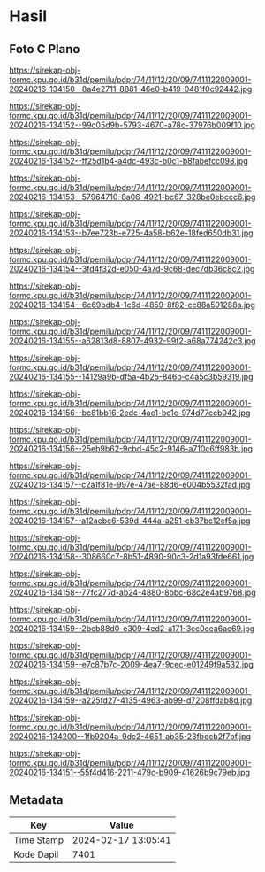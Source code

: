 # Hasil

## Foto C Plano

https://sirekap-obj-formc.kpu.go.id/b31d/pemilu/pdpr/74/11/12/20/09/7411122009001-20240216-134150--8a4e2711-8881-46e0-b419-0481f0c92442.jpg

https://sirekap-obj-formc.kpu.go.id/b31d/pemilu/pdpr/74/11/12/20/09/7411122009001-20240216-134152--99c05d9b-5793-4670-a78c-37976b009f10.jpg

https://sirekap-obj-formc.kpu.go.id/b31d/pemilu/pdpr/74/11/12/20/09/7411122009001-20240216-134152--ff25d1b4-a4dc-493c-b0c1-b8fabefcc098.jpg

https://sirekap-obj-formc.kpu.go.id/b31d/pemilu/pdpr/74/11/12/20/09/7411122009001-20240216-134153--57964710-8a06-4921-bc67-328be0ebccc6.jpg

https://sirekap-obj-formc.kpu.go.id/b31d/pemilu/pdpr/74/11/12/20/09/7411122009001-20240216-134153--b7ee723b-e725-4a58-b62e-18fed650db31.jpg

https://sirekap-obj-formc.kpu.go.id/b31d/pemilu/pdpr/74/11/12/20/09/7411122009001-20240216-134154--3fd4f32d-e050-4a7d-9c68-dec7db36c8c2.jpg

https://sirekap-obj-formc.kpu.go.id/b31d/pemilu/pdpr/74/11/12/20/09/7411122009001-20240216-134154--6c69bdb4-1c6d-4859-8f82-cc88a591288a.jpg

https://sirekap-obj-formc.kpu.go.id/b31d/pemilu/pdpr/74/11/12/20/09/7411122009001-20240216-134155--a62813d8-8807-4932-99f2-a68a774242c3.jpg

https://sirekap-obj-formc.kpu.go.id/b31d/pemilu/pdpr/74/11/12/20/09/7411122009001-20240216-134155--14129a9b-df5a-4b25-846b-c4a5c3b59319.jpg

https://sirekap-obj-formc.kpu.go.id/b31d/pemilu/pdpr/74/11/12/20/09/7411122009001-20240216-134156--bc81bb16-2edc-4ae1-bc1e-974d77ccb042.jpg

https://sirekap-obj-formc.kpu.go.id/b31d/pemilu/pdpr/74/11/12/20/09/7411122009001-20240216-134156--25eb9b62-9cbd-45c2-9146-a710c6ff983b.jpg

https://sirekap-obj-formc.kpu.go.id/b31d/pemilu/pdpr/74/11/12/20/09/7411122009001-20240216-134157--c2a1f81e-997e-47ae-88d6-e004b5532fad.jpg

https://sirekap-obj-formc.kpu.go.id/b31d/pemilu/pdpr/74/11/12/20/09/7411122009001-20240216-134157--a12aebc6-539d-444a-a251-cb37bc12ef5a.jpg

https://sirekap-obj-formc.kpu.go.id/b31d/pemilu/pdpr/74/11/12/20/09/7411122009001-20240216-134158--308660c7-8b51-4890-90c3-2d1a93fde661.jpg

https://sirekap-obj-formc.kpu.go.id/b31d/pemilu/pdpr/74/11/12/20/09/7411122009001-20240216-134158--77fc277d-ab24-4880-8bbc-68c2e4ab9768.jpg

https://sirekap-obj-formc.kpu.go.id/b31d/pemilu/pdpr/74/11/12/20/09/7411122009001-20240216-134159--2bcb88d0-e309-4ed2-a171-3cc0cea6ac69.jpg

https://sirekap-obj-formc.kpu.go.id/b31d/pemilu/pdpr/74/11/12/20/09/7411122009001-20240216-134159--e7c87b7c-2009-4ea7-9cec-e01249f9a532.jpg

https://sirekap-obj-formc.kpu.go.id/b31d/pemilu/pdpr/74/11/12/20/09/7411122009001-20240216-134159--a225fd27-4135-4963-ab99-d7208ffdab8d.jpg

https://sirekap-obj-formc.kpu.go.id/b31d/pemilu/pdpr/74/11/12/20/09/7411122009001-20240216-134200--1fb9204a-9dc2-4651-ab35-23fbdcb2f7bf.jpg

https://sirekap-obj-formc.kpu.go.id/b31d/pemilu/pdpr/74/11/12/20/09/7411122009001-20240216-134151--55f4d416-2211-479c-b909-41626b9c79eb.jpg


## Metadata

| Key        | Value               |
| ---------- | ------------------- |
| Time Stamp | 2024-02-17 13:05:41 |
| Kode Dapil | 7401                |



